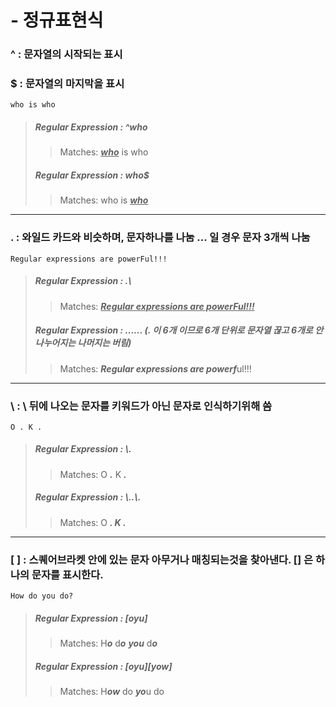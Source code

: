 # - 정규표현식

### 

### ^ : 문자열의 시작되는 표시

### $ : 문자열의 마지막을 표시
```
who is who
```
  >
  > ##### Regular Expression : ^who
  >
  > > Matches:	<u>***who***</u> is who
  >
  > ##### Regular Expression : who$
  >
  > > Matches:	who is ***<u>who</u>***
------------------------------------------
### . : 와일드 카드와 비슷하며, 문자하나를 나눔 ... 일 경우 문자 3개씩 나눔
```
Regular expressions are powerFul!!!
```
  > ##### Regular Expression : .\
  > > Matches:	***<u>Regular expressions are powerFul!!!</u>***
  > ##### Regular Expression : ......  (. 이 6개 이므로 6개 단위로 문자열 끊고 6개로 안나누어지는 나머지는 버림)
  > > Matches:	***Regular expressions are powerf***ul!!!
---------------------------------------------
### \ : \ 뒤에 나오는 문자를 키워드가 아닌 문자로 인식하기위해 씀
```
O . K .
```
>
> ##### Regular Expression : \\.
>
> >Matches:	O ***.*** K ***.***
>
> ##### Regular Expression : \\..\\.
>
> > Matches:	O ***. K .***
---------------------------------------------
### [ ] : 스퀘어브라켓 안에 있는 문자 아무거나 매칭되는것을 찾아낸다. [] 은 하나의 문자를 표시한다.

```
How do you do?
```


> ##### Regular Expression : [oyu]
> >Matches:	H***o*** d***o*** ***you*** d***o***
>
> ##### Regular Expression : [oyu][yow]
>
> > Matches:	H***ow*** do ***yo***u do


